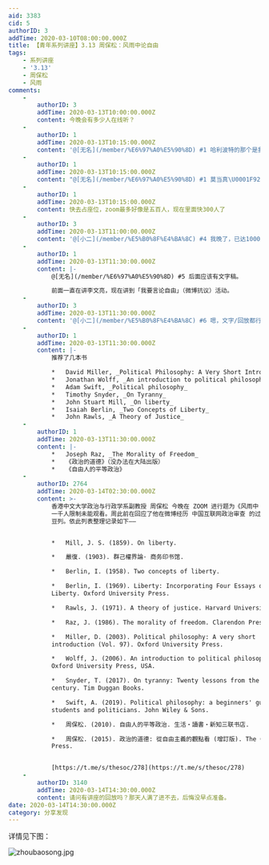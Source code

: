 ```yaml
---
aid: 3383
cid: 5
authorID: 3
addTime: 2020-03-10T08:00:00.000Z
title: 【青年系列讲座】3.13 周保松：风雨中论自由
tags:
    - 系列讲座
    - '3.13'
    - 周保松
    - 风雨
comments:
    -
        authorID: 3
        addTime: 2020-03-13T10:00:00.000Z
        content: 今晚会有多少人在线听？
    -
        authorID: 1
        addTime: 2020-03-13T10:15:00.000Z
        content: '@[无名](/member/%E6%97%A0%E5%90%8D) #1 哈利波特的那个是我'
    -
        authorID: 1
        addTime: 2020-03-13T10:15:00.000Z
        content: "@[无名](/member/%E6%97%A0%E5%90%8D) #1 莫当真\U0001F923"
    -
        authorID: 1
        addTime: 2020-03-13T10:15:00.000Z
        content: 快去占座位，zoom最多好像是五百人，现在里面快300人了
    -
        authorID: 3
        addTime: 2020-03-13T11:00:00.000Z
        content: '@[小二](/member/%E5%B0%8F%E4%BA%8C) #4 我晚了，已达1000人上限，进不去了。//就吃顿饭的功夫=='
    -
        authorID: 1
        addTime: 2020-03-13T11:30:00.000Z
        content: |-
            @[无名](/member/%E6%97%A0%E5%90%8D) #5 后面应该有文字稿。

            前面一直在讲李文亮，现在讲到「我要言论自由」（微博抗议）活动。
    -
        authorID: 3
        addTime: 2020-03-13T11:30:00.000Z
        content: '@[小二](/member/%E5%B0%8F%E4%BA%8C) #6 嗯，文字/回放都行。'
    -
        authorID: 1
        addTime: 2020-03-13T11:30:00.000Z
        content: |-
            推荐了几本书

            *   David Miller, _Political Philosophy: A Very Short Introduction_
            *   Jonathan Wolff, _An introduction to political philosophy_
            *   Adam Swift, _Political philosophy_
            *   Timothy Snyder, _On Tyranny_
            *   John Stuart Mill, _On liberty_
            *   Isaiah Berlin, _Two Concepts of Liberty_
            *   John Rawls, _A Theory of Justice_
    -
        authorID: 1
        addTime: 2020-03-13T11:30:00.000Z
        content: |-
            *   Joseph Raz, _The Morality of Freedom_
            *   《政治的道德》（没办法在大陆出版）
            *   《自由人的平等政治》
    -
        authorID: 2764
        addTime: 2020-03-14T02:30:00.000Z
        content: >-
            香港中文大学政治与行政学系副教授 周保松 今晚在 ZOOM 进行题为《风雨中 论自由》的线上讲座，惟 ZOOM
            一千人限制未能观看。周此前在回应了他在微博经历 中国互联网政治审查 的过程。豆瓣用户 SaltyTablet 整理了一个直播提及著作的
            豆列。依此列表整理记录如下——


            *   Mill, J. S. (1859). On liberty.

            *   嚴復. (1903). 群己權界論· 商务印书馆.

            *   Berlin, I. (1958). Two concepts of liberty.

            *   Berlin, I. (1969). Liberty: Incorporating Four Essays on
            Liberty. Oxford University Press.

            *   Rawls, J. (1971). A theory of justice. Harvard University Press.

            *   Raz, J. (1986). The morality of freedom. Clarendon Press.

            *   Miller, D. (2003). Political philosophy: A very short
            introduction (Vol. 97). Oxford University Press.

            *   Wolff, J. (2006). An introduction to political philosophy.
            Oxford University Press, USA.

            *   Snyder, T. (2017). On tyranny: Twenty lessons from the twentieth
            century. Tim Duggan Books.

            *   Swift, A. (2019). Political philosophy: a beginners' guide for
            students and politicians. John Wiley & Sons.

            *   周保松. (2010). 自由人的平等政治. 生活‧讀書‧新知三联书店.

            *   周保松. (2015). 政治的道德: 從自由主義的觀點看 (增訂版). The Chinese University
            Press.


            [https://t.me/s/thesoc/278](https://t.me/s/thesoc/278)
    -
        authorID: 3140
        addTime: 2020-03-14T14:30:00.000Z
        content: 请问有讲座的回放吗？那天人满了进不去，后悔没早点准备。
date: 2020-03-14T14:30:00.000Z
category: 分享发现
---
```


详情见下图：

![zhoubaosong.jpg](https://i.loli.net/2020/03/10/8Zp9XCmgARY7HfW.jpg)
